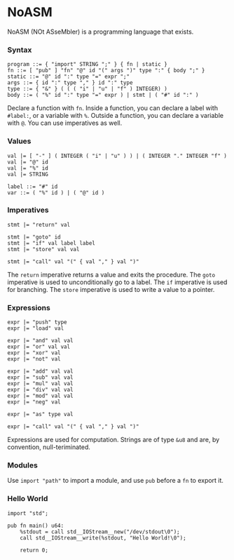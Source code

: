 # NoASM
NoASM (NOt ASseMbler) is a programming language that exists.
### Syntax
```
program ::= { "import" STRING ";" } { fn | static }
fn ::= [ "pub" ] "fn" "@" id "(" args ")" type ":" { body ";" }
static ::= "@" id ":" type "=" expr ";"
args ::= { id ":" type "," } id ":" type
type ::= { "&" } ( ( ( "i" | "u" | "f" ) INTEGER) )
body ::= ( "%" id ":" type "=" expr ) | stmt | ( "#" id ":" )
```
Declare a function with `fn`. Inside a function, you can declare a label with `#label:`, or a variable with `%`. Outside a function, you can declare a variable with `@`. You can use imperatives as well.
### Values
```
val |= [ "-" ] ( INTEGER ( "i" | "u" ) ) | ( INTEGER "." INTEGER "f" )
val |= "@" id
val |= "%" id
val |= STRING

label ::= "#" id
var ::= ( "%" id ) | ( "@" id )
```
### Imperatives
```
stmt |= "return" val

stmt |= "goto" id
stmt |= "if" val label label
stmt |= "store" val val

stmt |= "call" val "(" { val "," } val ")"
```
The `return` imperative returns a value and exits the procedure. The `goto` imperative is used to unconditionally go to a label. The `if` imperative is used for branching. The `store` imperative is used to write a value to a pointer.
### Expressions
```
expr |= "push" type
expr |= "load" val

expr |= "and" val val
expr |= "or" val val
expr |= "xor" val
expr |= "not" val

expr |= "add" val val
expr |= "sub" val val
expr |= "mul" val val
expr |= "div" val val
expr |= "mod" val val
expr |= "neg" val

expr |= "as" type val

expr |= "call" val "(" { val "," } val ")"
```
Expressions are used for computation. Strings are of type `&u8` and are, by convention, null-teriminated.
### Modules
Use `import "path"` to import a module, and use `pub` before a `fn` to export it.
### Hello World
```
import "std";

pub fn main() u64:
	%stdout = call std__IOStream__new("/dev/stdout\0");
	call std__IOStream__write(%stdout, "Hello World!\0");
	
	return 0;
```